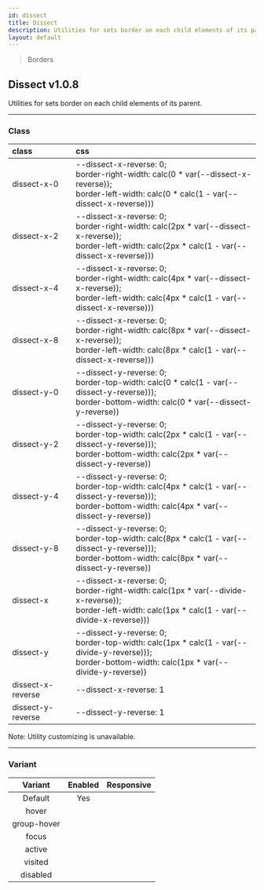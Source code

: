 ```yaml
---
id: dissect
title: Dissect
description: Utilities for sets border on each child elements of its parent.
layout: default
---
```


> Borders

## Dissect <span class="ml-1 px-2 py-1 text-sm text-gray-600 bg-gray-300">v1.0.8</span>

Utilities for sets border on each child elements of its parent.

---

### Class

| <span class="px-3 py-1 text-white bg-charcoal-100 rounded-full">class</span> | <span class="px-3 py-1 text-white bg-charcoal-100 rounded-full">css</span> |
|:--|:--|
| dissect-x-0 | --dissect-x-reverse: 0; <br> border-right-width: calc(0 * var(--dissect-x-reverse)); <br> border-left-width: calc(0 * calc(1 - var(--dissect-x-reverse))) |
| dissect-x-2 | --dissect-x-reverse: 0; <br> border-right-width: calc(2px * var(--dissect-x-reverse)); <br> border-left-width: calc(2px * calc(1 - var(--dissect-x-reverse))) |
| dissect-x-4 | --dissect-x-reverse: 0; <br> border-right-width: calc(4px * var(--dissect-x-reverse)); <br> border-left-width: calc(4px * calc(1 - var(--dissect-x-reverse))) |
| dissect-x-8 | --dissect-x-reverse: 0; <br> border-right-width: calc(8px * var(--dissect-x-reverse)); <br> border-left-width: calc(8px * calc(1 - var(--dissect-x-reverse))) |
| dissect-y-0 | --dissect-y-reverse: 0; <br> border-top-width: calc(0 * calc(1 - var(--dissect-y-reverse))); <br> border-bottom-width: calc(0 * var(--dissect-y-reverse)) |
| dissect-y-2 | --dissect-y-reverse: 0; <br> border-top-width: calc(2px * calc(1 - var(--dissect-y-reverse))); <br> border-bottom-width: calc(2px * var(--dissect-y-reverse)) |
| dissect-y-4 | --dissect-y-reverse: 0; <br> border-top-width: calc(4px * calc(1 - var(--dissect-y-reverse))); <br> border-bottom-width: calc(4px * var(--dissect-y-reverse)) |
| dissect-y-8 | --dissect-y-reverse: 0; <br> border-top-width: calc(8px * calc(1 - var(--dissect-y-reverse))); <br> border-bottom-width: calc(8px * var(--dissect-y-reverse)) |
| dissect-x | --dissect-x-reverse: 0; <br> border-right-width: calc(1px * var(--divide-x-reverse)); <br> border-left-width: calc(1px * calc(1 - var(--divide-x-reverse))) |
| dissect-y | --dissect-y-reverse: 0; <br> border-top-width: calc(1px * calc(1 - var(--divide-y-reverse))); <br> border-bottom-width: calc(1px * var(--divide-y-reverse)) |
| dissect-x-reverse | --dissect-x-reverse: 1 |
| dissect-y-reverse | --dissect-y-reverse: 1 |

<y class="mx-4 my-4 p-3 border-l-8 border-gray-600 text-sm text-gray-600 bg-gray-200">
  <span class="pr-1 font-semibold">
    Note:
  </span>
  Utility customizing is unavailable.
</y>

---

### Variant

| <span class="font-semibold underline">Variant</span> | <span class="font-semibold underline">Enabled</span> | <span class="font-semibold underline">Responsive</span> |
|:-:|:-:|:-:|
| Default | Yes | |
| hover| | |
| group-hover | | |
| focus | | |
| active | | |
| visited | | |
| disabled | | |